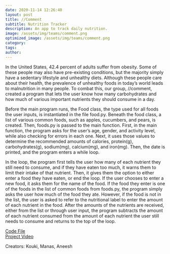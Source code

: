 ```yaml
---
date: 2020-11-14 12:26:40
layout: post
title: //Comment
subtitle: Nutrition Tracker
description: An app to track daily nutrition.
image: /assets/img/teams/comment.png
optimized_image: /assets/img/teams/comment.png
category:
tags:
author:
---
```


In the United States, 42.4 percent of adults suffer from obesity. Some of these people may also have pre-existing conditions, but the majority simply have a sedentary lifestyle and unhealthy diets. Although these people care about their health, the prevalence of unhealthy foods in today’s world leads to malnutrition in many people. To combat this, our group, //comment, created a program that lets the user know how many carbohydrates and how much of various important nutrients they should consume in a day.

Before the main program runs, the Food class, the type used for all foods the user inputs, is instantiated in the file food.py. Beneath the food class, a list of various common foods, such as apples, cucumbers, and pears, is created. Then, foods.py is passed to the main function. First, in the main function, the program asks for the user’s age, gender, and activity level, while also checking for errors in each one. Next, it uses those values to determine the recommended amounts of calories, protein(g), carbohydrates(g), sodium(mg), calcium(mg), and iron(mg). Then, the date is printed, and the program enters a while loop.

In the loop, the program first tells the user how many of each nutrient they still need to consume, and if they have eaten too much, it warns them to limit their intake of that nutrient. Then, it gives them the option to either enter a food they have eaten, or end the loop. If the user chooses to enter a new food, it asks them for the name of the food. If the food they enter is one of the foods in the list of common foods from foods.py, the program simply asks the user how much of the food they ate. However, if the food is not in the list, the user is asked to refer to the nutritional label to enter the amount of each nutrient in the food. After the amounts of the nutrients are received, either from the list or through user input, the program subtracts the amount of each nutrient consumed from the amount of each nutrient the user still needs to consume and returns to the top of the loop.

<a href="https://repl.it/@darealarmadillo/Nutrition-Tracker#main.py">Code File</a><br>
<a href="">Project Video</a>

Creators: Kouki, Manas, Aneesh
